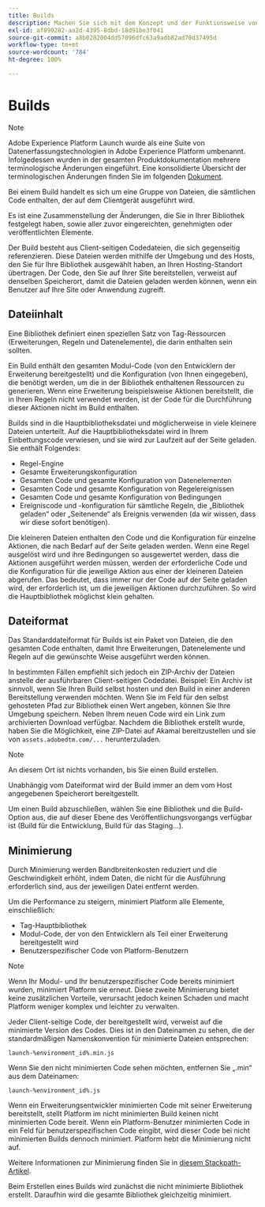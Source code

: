 ```yaml
---
title: Builds
description: Machen Sie sich mit dem Konzept und der Funktionsweise von Builds in Adobe Experience Platform vertraut.
exl-id: af899282-aa2d-4395-8dbd-18d91be3f041
source-git-commit: a8b0282004dd57096dfc63a9adb82ad70d37495d
workflow-type: tm+mt
source-wordcount: '784'
ht-degree: 100%

---
```


# Builds

>[!NOTE]
>
>Adobe Experience Platform Launch wurde als eine Suite von Datenerfassungstechnologien in Adobe Experience Platform umbenannt. Infolgedessen wurden in der gesamten Produktdokumentation mehrere terminologische Änderungen eingeführt. Eine konsolidierte Übersicht der terminologischen Änderungen finden Sie im folgenden [Dokument](../../term-updates.md).

Bei einem Build handelt es sich um eine Gruppe von Dateien, die sämtlichen Code enthalten, der auf dem Clientgerät ausgeführt wird.

Es ist eine Zusammenstellung der Änderungen, die Sie in Ihrer Bibliothek festgelegt haben, sowie aller zuvor eingereichten, genehmigten oder veröffentlichten Elemente.

Der Build besteht aus Client-seitigen Codedateien, die sich gegenseitig referenzieren. Diese Dateien werden mithilfe der Umgebung und des Hosts, den Sie für Ihre Bibliothek ausgewählt haben, an Ihren Hosting-Standort übertragen. Der Code, den Sie auf Ihrer Site bereitstellen, verweist auf denselben Speicherort, damit die Dateien geladen werden können, wenn ein Benutzer auf Ihre Site oder Anwendung zugreift.

## Dateiinhalt

Eine Bibliothek definiert einen speziellen Satz von Tag-Ressourcen (Erweiterungen, Regeln und Datenelemente), die darin enthalten sein sollten.

Ein Build enthält den gesamten Modul-Code (von den Entwicklern der Erweiterung bereitgestellt) und die Konfiguration (von Ihnen eingegeben), die benötigt werden, um die in der Bibliothek enthaltenen Ressourcen zu generieren. Wenn eine Erweiterung beispielsweise Aktionen bereitstellt, die in Ihren Regeln nicht verwendet werden, ist der Code für die Durchführung dieser Aktionen nicht im Build enthalten.

Builds sind in die Hauptbibliotheksdatei und möglicherweise in viele kleinere Dateien unterteilt. Auf die Hauptbibliotheksdatei wird in Ihrem Einbettungscode verwiesen, und sie wird zur Laufzeit auf der Seite geladen. Sie enthält Folgendes:

* Regel-Engine
* Gesamte Erweiterungskonfiguration
* Gesamten Code und gesamte Konfiguration von Datenelementen
* Gesamten Code und gesamte Konfiguration von Regelereignissen
* Gesamten Code und gesamte Konfiguration von Bedingungen
* Ereigniscode und -konfiguration für sämtliche Regeln, die „Bibliothek geladen“ oder „Seitenende“ als Ereignis verwenden (da wir wissen, dass wir diese sofort benötigen).

Die kleineren Dateien enthalten den Code und die Konfiguration für einzelne Aktionen, die nach Bedarf auf der Seite geladen werden. Wenn eine Regel ausgelöst wird und ihre Bedingungen so ausgewertet werden, dass die Aktionen ausgeführt werden müssen, werden der erforderliche Code und die Konfiguration für die jeweilige Aktion aus einer der kleineren Dateien abgerufen. Das bedeutet, dass immer nur der Code auf der Seite geladen wird, der erforderlich ist, um die jeweiligen Aktionen durchzuführen. So wird die Hauptbibliothek möglichst klein gehalten.

## Dateiformat

Das Standarddateiformat für Builds ist ein Paket von Dateien, die den gesamten Code enthalten, damit Ihre Erweiterungen, Datenelemente und Regeln auf die gewünschte Weise ausgeführt werden können.

In bestimmten Fällen empfiehlt sich jedoch ein ZIP-Archiv der Dateien anstelle der ausführbaren Client-seitigen Codedatei. Beispiel: Ein Archiv ist sinnvoll, wenn Sie Ihren Build selbst hosten und den Build in einer anderen Bereitstellung verwenden möchten. Wenn Sie im Feld für den selbst gehosteten Pfad zur Bibliothek einen Wert angeben, können Sie Ihre Umgebung speichern. Neben Ihrem neuen Code wird ein Link zum archivierten Download verfügbar. Nachdem die Bibliothek erstellt wurde, haben Sie die Möglichkeit, eine ZIP-Datei auf Akamai bereitzustellen und sie von `assets.adobedtm.com/...` herunterzuladen.

>[!NOTE]
>
>An diesem Ort ist nichts vorhanden, bis Sie einen Build erstellen.

Unabhängig vom Dateiformat wird der Build immer an dem vom Host angegebenen Speicherort bereitgestellt.

Um einen Build abzuschließen, wählen Sie eine Bibliothek und die Build-Option aus, die auf dieser Ebene des Veröffentlichungsvorgangs verfügbar ist (Build für die Entwicklung, Build für das Staging...).

## Minimierung

Durch Minimierung werden Bandbreitenkosten reduziert und die Geschwindigkeit erhöht, indem Daten, die nicht für die Ausführung erforderlich sind, aus der jeweiligen Datei entfernt werden.

Um die Performance zu steigern, minimiert Platform alle Elemente, einschließlich:

* Tag-Hauptbibliothek
* Modul-Code, der von den Entwicklern als Teil einer Erweiterung bereitgestellt wird
* Benutzerspezifischer Code von Platform-Benutzern

>[!NOTE]
>
>Wenn Ihr Modul- und Ihr benutzerspezifischer Code bereits minimiert wurden, minimiert Platform sie erneut. Diese zweite Minimierung bietet keine zusätzlichen Vorteile, verursacht jedoch keinen Schaden und macht Platform weniger komplex und leichter zu verwalten.

Jeder Client-seitige Code, der bereitgestellt wird, verweist auf die minimierte Version des Codes. Dies ist in den Dateinamen zu sehen, die der standardmäßigen Namenskonvention für minimierte Dateien entsprechen:

`launch-%environment_id%.min.js`

Wenn Sie den nicht minimierten Code sehen möchten, entfernen Sie „.min“ aus dem Dateinamen:

`launch-%environment_id%.js`

Wenn ein Erweiterungsentwickler minimierten Code mit seiner Erweiterung bereitstellt, stellt Platform im nicht minimierten Build keinen nicht minimierten Code bereit. Wenn ein Platform-Benutzer minimierten Code in ein Feld für benutzerspezifischen Code eingibt, wird dieser Code bei nicht minimierten Builds dennoch minimiert. Platform hebt die Minimierung nicht auf.

Weitere Informationen zur Minimierung finden Sie in [diesem Stackpath-Artikel](https://blog.stackpath.com/glossary/minification/).

Beim Erstellen eines Builds wird zunächst die nicht minimierte Bibliothek erstellt. Daraufhin wird die gesamte Bibliothek gleichzeitig minimiert.
